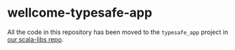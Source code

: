 # wellcome-typesafe-app

All the code in this repository has been moved to the `typesafe_app` project in [our scala-libs repo](https://github.com/wellcomecollection/scala-libs).
